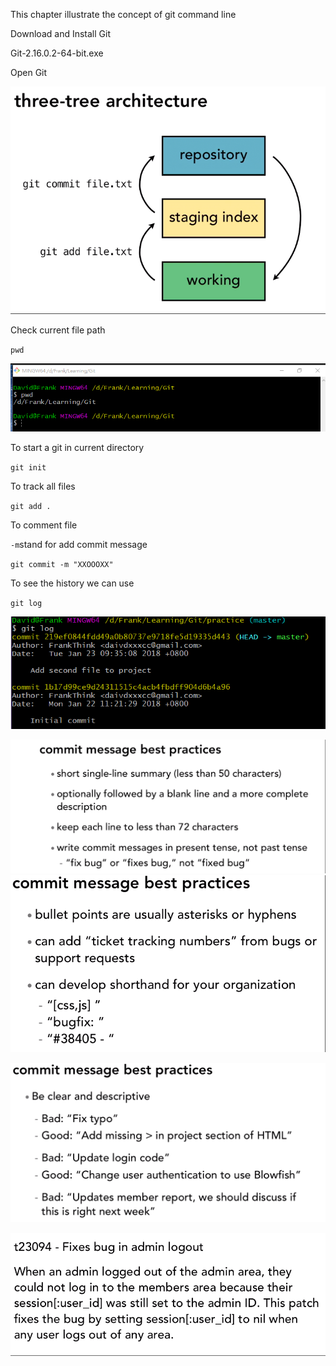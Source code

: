This chapter illustrate the concept of git command line

Download and Install Git

Git-2.16.0.2-64-bit.exe

Open Git

![](/assets/import3.png)

Check current file path

`pwd`

![](/assets/import6.png)

To start a git in current directory

`git init`



To track all files

`git add .`



To comment file

`-m`stand for add commit message

`git commit -m "XXOOOXX"`



To see the history we can use 

`git log`

![](/assets/gitLog.png)

![](/assets/import.png)![](/assets/import2.png)

![](/assets/import4.png)

![](/assets/import5.png)

